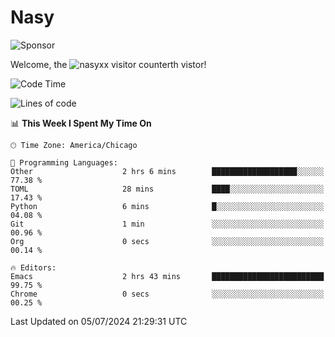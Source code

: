 # Nasy

<!--
<p align="center">
<img height="200" src="https://github-readme-stats.vercel.app/api?username=nasyxx&count_private=true&show_icons=true&theme=dracula&include_all_commits=true"/>
<img height="200" src="https://github-readme-stats.vercel.app/api/top-langs/?username=nasyxx&theme=dracula&hide=html,jupyter+notebook&count_private=true&show_icons=true"/>
</p>

  
----------------
-->

![Sponsor](https://img.shields.io/static/v1.svg?label=Sponsor&message=%E2%9D%A4&logo=GitHub&style=flat&color=pink)
 
Welcome, the ![nasyxx visitor counter](https://count.getloli.com/get/@nasyxx?theme=rule34)th vistor!
 
<!--START_SECTION:waka-->
![Code Time](http://img.shields.io/badge/Code%20Time-4%2C532%20hrs%2043%20mins-blue)

![Lines of code](https://img.shields.io/badge/From%20Hello%20World%20I%27ve%20Written-6.3%20million%20lines%20of%20code-blue)

📊 **This Week I Spent My Time On** 

```text
🕑︎ Time Zone: America/Chicago

💬 Programming Languages: 
Other                    2 hrs 6 mins        ███████████████████░░░░░░   77.38 % 
TOML                     28 mins             ████░░░░░░░░░░░░░░░░░░░░░   17.43 % 
Python                   6 mins              █░░░░░░░░░░░░░░░░░░░░░░░░   04.08 % 
Git                      1 min               ░░░░░░░░░░░░░░░░░░░░░░░░░   00.96 % 
Org                      0 secs              ░░░░░░░░░░░░░░░░░░░░░░░░░   00.14 % 

🔥 Editors: 
Emacs                    2 hrs 43 mins       █████████████████████████   99.75 % 
Chrome                   0 secs              ░░░░░░░░░░░░░░░░░░░░░░░░░   00.25 % 
```


 Last Updated on 05/07/2024 21:29:31 UTC
<!--END_SECTION:waka-->

<!-- ![visitors](https://visitor-badge.laobi.icu/badge?page_id=nasyxx.nasyxx) -->
